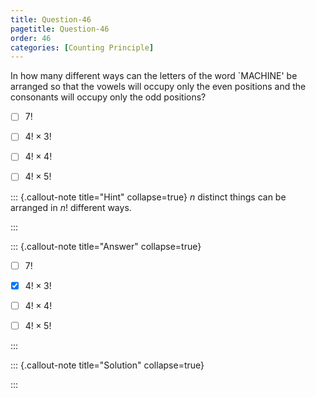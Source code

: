 ```yaml
---
title: Question-46 
pagetitle: Question-46
order: 46
categories: [Counting Principle]
---
```

In how many different ways can the letters of the word `MACHINE' be arranged so that the vowels will occupy only the even positions and the consonants will occupy only the odd positions$?$

- [ ] $7!$
  
- [ ] $4! \times 3!$
  
- [ ] $4! \times 4!$

- [ ] $4! \times 5!$

  

::: {.callout-note title="Hint" collapse=true}
$n$ distinct things can be arranged in $n!$ different ways.




:::

::: {.callout-note title="Answer" collapse=true}

- [ ] $7!$
  
- [x] $4! \times 3!$
  
- [ ] $4! \times 4!$

- [ ] $4! \times 5!$

 


:::

::: {.callout-note title="Solution" collapse=true}

:::